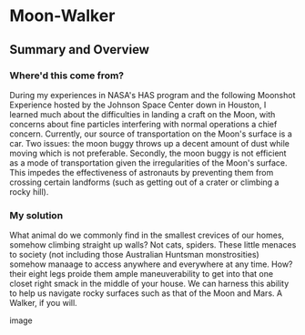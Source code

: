 # Moon-Walker
## Summary and Overview
### Where'd this come from?
During my experiences in NASA's HAS program and the following Moonshot Experience hosted by the Johnson Space Center down in Houston, I learned much about the difficulties in landing a craft on the Moon, with concerns about fine particles interfering with normal operations a chief concern. Currently, our source of transportation on the Moon's surface is a car. Two issues: the moon buggy throws up a decent amount of dust while moving which is not preferable. Secondly, the moon buggy is not efficient as a mode of transportation given the irregularities of the Moon's surface. This impedes the effectiveness of astronauts by preventing them from crossing certain landforms (such as getting out of a crater or climbing a rocky hill). 

### My solution
What animal do we commonly find in the smallest crevices of our homes, somehow climbing straight up walls? Not cats, spiders. These little menaces to society (not including those Australian Huntsman monstrosities) somehow manaage to access anywhere and everywhere at any time. How? their eight legs proide them ample maneuverability to get into that one closet right smack in the middle of your house. We can harness this ability to help us navigate rocky surfaces such as that of the Moon and Mars. A Walker, if you will.

image

